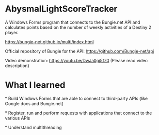 # AbysmalLightScoreTracker

A Windows Forms program that connects to the Bungie.net API
and calculates points based on the number of weekly activities
of a Destiny 2 player.

https://bungie-net.github.io/multi/index.html

Official repository of Bungie for the API: 
https://github.com/Bungie-net/api

Video demonstration: https://youtu.be/DwJa0gj5fz0
(Please read video description)

# What I learned

° Build Windows Forms that are able to connect to third-party APIs (like Google docs and Bungie.net)

° Register, run and perform requests with applications that connect to the various APIs

° Understand multithreading
